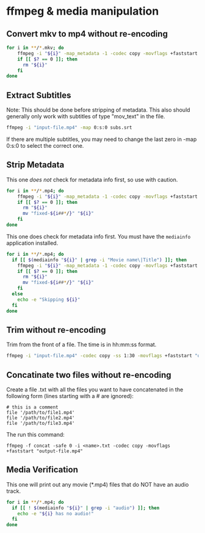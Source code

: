 # ffmpeg & media manipulation

## Convert mkv to mp4 without re-encoding

```bash
for i in **/*.mkv; do
    ffmpeg -i "${i}" -map_metadata -1 -codec copy -movflags +faststart "${i%.*}.mp4"
    if [[ $? == 0 ]]; then
      rm "${i}"
    fi
done
```

## Extract Subtitles

Note: This should be done before stripping of metadata.  This also should generally only work with subtitles of type "mov_text" in the file.

```bash
ffmpeg -i "input-file.mp4" -map 0:s:0 subs.srt
```

If there are multiple subtitles, you may need to change the last zero in -map 0:s:0 to select the correct one.

## Strip Metadata

This one _does not_ check for metadata info first, so use with caution.

```bash
for i in **/*.mp4; do
    ffmpeg -i "${i}" -map_metadata -1 -codec copy -movflags +faststart "fixed-${i##*/}"
    if [[ $? == 0 ]]; then
      rm "${i}"
      mv "fixed-${i##*/}" "${i}"
    fi
done
```

This one does check for metadata info first. You must have the `mediainfo` application
installed.

```bash
for i in **/*.mp4; do
  if [[ $(mediainfo "${i}" | grep -i "Movie name\|Title") ]]; then
    ffmpeg -i "${i}" -map_metadata -1 -codec copy -movflags +faststart "fixed-${i##*/}"
    if [[ $? == 0 ]]; then
      rm "${i}"
      mv "fixed-${i##*/}" "${i}"
    fi
  else
    echo -e "Skipping ${i}"
  fi
done
```

## Trim without re-encoding

Trim from the front of a file.  The time is in hh:mm:ss format.

```bash
ffmpeg -i "input-file.mp4" -codec copy -ss 1:30 -movflags +faststart "output-file.mp4"
```

## Concatinate two files without re-encoding

Create a file <name>.txt with all the files you want to have concatenated in the following form (lines starting with a # are ignored): 

```
# this is a comment
file '/path/to/file1.mp4'
file '/path/to/file2.mp4'
file '/path/to/file3.mp4'
```

The run this command:

```
ffmpeg -f concat -safe 0 -i <name>.txt -codec copy -movflags +faststart "output-file.mp4"
```

## Media Verification

This one will print out any movie (\*.mp4) files that do NOT have an audio track.

```bash
for i in **/*.mp4; do
  if [[ ! $(mediainfo "${i}" | grep -i "audio") ]]; then
    echo -e "${i} has no audio!"
  fi
done
```

